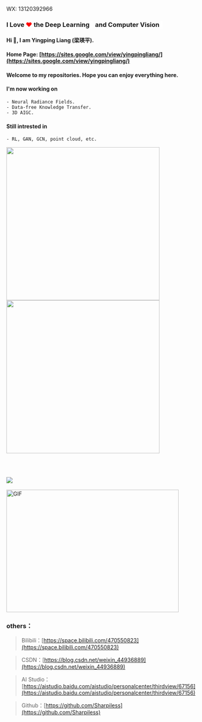 WX: 13120392966

### I Love <span style="color:red">❤</span> the Deep Learning<span style="color:white">🧠</span> and Computer Vision<span style="color:white">👀</span>

#### Hi 👋, I am **Yingping Liang** (梁瑛平). 
#### Home Page: [https://sites.google.com/view/yingpingliang/](https://sites.google.com/view/yingpingliang/)

#### Welcome to my repositories. Hope you can enjoy everything here.</br>

#### I'm now working on 
    - Neural Radiance Fields.
    - Data-free Knowledge Transfer.
    - 3D AIGC.
    
#### Still intrested in  
    - RL, GAN, GCN, point cloud, etc.

<b>
    <image src="https://github-readme-stats.vercel.app/api?username=sharpiless&show_icons=true&theme=tokyonight" width=400>
    </image>
</b>
<b>
    <image src="https://github-readme-stats.vercel.app/api/top-langs/?username=sharpiless&layout=compact&theme=tokyonight&hide=html" width=400></image>
</b>

<br></br>

<image src="https://github-profile-trophy.vercel.app/?username=sharpiless&theme=dracula"/>
<br></br>

<img align="center" alt="GIF" src="https://github.com/abhisheknaiidu/abhisheknaiidu/blob/master/code.gif?raw=true" width="450" height="320" />

### others：

> Bilibili：[https://space.bilibili.com/470550823](https://space.bilibili.com/470550823)

> CSDN：[https://blog.csdn.net/weixin_44936889](https://blog.csdn.net/weixin_44936889)

> AI Studio：[https://aistudio.baidu.com/aistudio/personalcenter/thirdview/67156](https://aistudio.baidu.com/aistudio/personalcenter/thirdview/67156)

> Github：[https://github.com/Sharpiless](https://github.com/Sharpiless)
